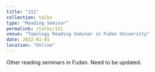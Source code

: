 ```yaml
---
title: "111"
collection: talks
type: "Reading Seminar"
permalink: /talks/111
venue: "Topology Reading Seminar in Fudan University"
date: 2022-01-01
location: "Online"
---
```


Other reading seminars in Fudan. Need to be updated.

